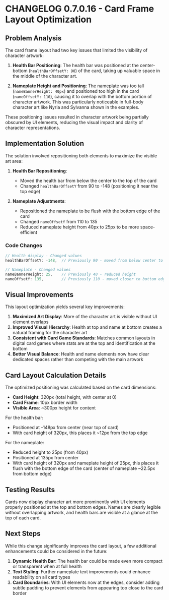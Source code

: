 # CHANGELOG 0.7.0.16 - Card Frame Layout Optimization

## Problem Analysis

The card frame layout had two key issues that limited the visibility of character artwork:

1. **Health Bar Positioning**: The health bar was positioned at the center-bottom (`healthBarOffsetY: 90`) of the card, taking up valuable space in the middle of the character art.

2. **Nameplate Height and Positioning**: The nameplate was too tall (`nameBannerHeight: 40px`) and positioned too high in the card (`nameOffsetY: 110`), causing it to overlap with the bottom portion of character artwork. This was particularly noticeable in full-body character art like Nyria and Sylvanna shown in the examples.

These positioning issues resulted in character artwork being partially obscured by UI elements, reducing the visual impact and clarity of character representations.

## Implementation Solution

The solution involved repositioning both elements to maximize the visible art area:

1. **Health Bar Repositioning**:
   - Moved the health bar from below the center to the top of the card
   - Changed `healthBarOffsetY` from 90 to -148 (positioning it near the top edge)

2. **Nameplate Adjustments**:
   - Repositioned the nameplate to be flush with the bottom edge of the card
   - Changed `nameOffsetY` from 110 to 135
   - Reduced nameplate height from 40px to 25px to be more space-efficient

### Code Changes

```javascript
// Health display - Changed values
healthBarOffsetY: -148,  // Previously 90 - moved from below center to top of card

// Nameplate - Changed values
nameBannerHeight: 25,    // Previously 40 - reduced height
nameOffsetY: 135,        // Previously 110 - moved closer to bottom edge
```

## Visual Improvements

This layout optimization yields several key improvements:

1. **Maximized Art Display**: More of the character art is visible without UI element overlaps
2. **Improved Visual Hierarchy**: Health at top and name at bottom creates a natural framing for the character art
3. **Consistent with Card Game Standards**: Matches common layouts in digital card games where stats are at the top and identification at the bottom
4. **Better Visual Balance**: Health and name elements now have clear dedicated spaces rather than competing with the main artwork

## Card Layout Calculation Details

The optimized positioning was calculated based on the card dimensions:

- **Card Height**: 320px (total height, with center at 0)
- **Card Frame**: 10px border width
- **Visible Area**: ~300px height for content

For the health bar:
- Positioned at -148px from center (near top of card)
- With card height of 320px, this places it ~12px from the top edge

For the nameplate:
- Reduced height to 25px (from 40px)
- Positioned at 135px from center
- With card height of 320px and nameplate height of 25px, this places it flush with the bottom edge of the card (center of nameplate ~22.5px from bottom edge)

## Testing Results

Cards now display character art more prominently with UI elements properly positioned at the top and bottom edges. Names are clearly legible without overlapping artwork, and health bars are visible at a glance at the top of each card.

## Next Steps

While this change significantly improves the card layout, a few additional enhancements could be considered in the future:

1. **Dynamic Health Bar**: The health bar could be made even more compact or transparent when at full health
2. **Text Styling**: Further nameplate text improvements could enhance readability on all card types
3. **Card Boundaries**: With UI elements now at the edges, consider adding subtle padding to prevent elements from appearing too close to the card border